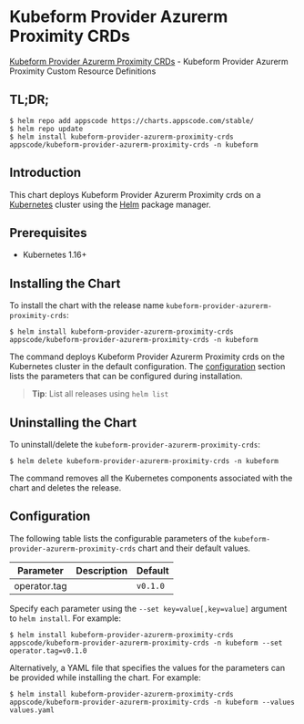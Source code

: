 # Kubeform Provider Azurerm Proximity CRDs

[Kubeform Provider Azurerm Proximity CRDs](https://github.com/kubeform) - Kubeform Provider Azurerm Proximity Custom Resource Definitions

## TL;DR;

```console
$ helm repo add appscode https://charts.appscode.com/stable/
$ helm repo update
$ helm install kubeform-provider-azurerm-proximity-crds appscode/kubeform-provider-azurerm-proximity-crds -n kubeform
```

## Introduction

This chart deploys Kubeform Provider Azurerm Proximity crds on a [Kubernetes](http://kubernetes.io) cluster using the [Helm](https://helm.sh) package manager.

## Prerequisites

- Kubernetes 1.16+

## Installing the Chart

To install the chart with the release name `kubeform-provider-azurerm-proximity-crds`:

```console
$ helm install kubeform-provider-azurerm-proximity-crds appscode/kubeform-provider-azurerm-proximity-crds -n kubeform
```

The command deploys Kubeform Provider Azurerm Proximity crds on the Kubernetes cluster in the default configuration. The [configuration](#configuration) section lists the parameters that can be configured during installation.

> **Tip**: List all releases using `helm list`

## Uninstalling the Chart

To uninstall/delete the `kubeform-provider-azurerm-proximity-crds`:

```console
$ helm delete kubeform-provider-azurerm-proximity-crds -n kubeform
```

The command removes all the Kubernetes components associated with the chart and deletes the release.

## Configuration

The following table lists the configurable parameters of the `kubeform-provider-azurerm-proximity-crds` chart and their default values.

|  Parameter   | Description | Default  |
|--------------|-------------|----------|
| operator.tag |             | `v0.1.0` |


Specify each parameter using the `--set key=value[,key=value]` argument to `helm install`. For example:

```console
$ helm install kubeform-provider-azurerm-proximity-crds appscode/kubeform-provider-azurerm-proximity-crds -n kubeform --set operator.tag=v0.1.0
```

Alternatively, a YAML file that specifies the values for the parameters can be provided while
installing the chart. For example:

```console
$ helm install kubeform-provider-azurerm-proximity-crds appscode/kubeform-provider-azurerm-proximity-crds -n kubeform --values values.yaml
```

